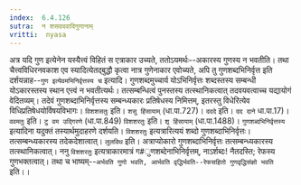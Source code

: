 ```yaml
---
index:  6.4.126
sutra:  न शसददवादिगुणानाम्
vritti:  nyasa
---
```


अत्र यदि गुण इत्येनेन यस्यैत्त्वं विहितं स एत्राकार उच्यते, ततोऽयमर्थः--अकारस्य गुणस्य न भवतीति। तथा चैत्त्वविधिरनवकाश एव स्यादित्येतद्बुद्धौ कृत्वा नात्र गुणेनाकार एवोच्यते, अपि तु गुणशब्दभिनिर्वृत्त इति दर्शयन्नाह--`गुण इत्येवमभिनिर्वृत्तस्य च` इत्यादि। गुणशब्दमुच्चार्य योऽभिनिर्वृत्तः शब्दस्तस्य सम्बन्धी योऽकारस्तस्य स्थान एत्त्वं न भवतीत्यर्थः। तत्सम्बन्धित्वं पुनस्तस्य तत्स्थानिकत्वात् तदवयवत्वाच्च यद्यायोगं वेदितव्यम्। तदेवं गुणशब्दाभिनिर्वृत्तस्य सम्बन्ध्यकारः प्रतिषेधस्य निमित्तम्, इतरस्तु विधेरित्येव विधिप्रतिषेधयोर्विषयविभागः। `विशशसतुः` इति। `शसु हिंसायाम्` (धा.पा.727)। `दददे` इति। `दद दाने` धा.पा.17)। `ववमतुः` इति। `टु वम उद्गिरणे` (धा.पा.849) `विशशरतुः` इति। `शृ हिंसायाम्` (धा.पा.1488)। `गुणशब्दभिनिर्वृत्तस्य` इत्यादिना यदुक्तं तस्यार्थमुदाहरणे दर्शयति। `विशशरतुः` इत्यत्रारित्ययं शब्दो गुणशब्दाभिनिर्वृत्तः। तत्सम्बन्ध्यकारस्य तदेकदेशात्वात्। `लुलविथ` इति। अत्राप्योकारो गुणशब्दाभिनिर्वृत्तः तत्सम्बन्ध्यकारस्य तत्स्थानिकत्वात्। ननु `विशशरतुः` इत्यत्राकारमात्रं ग#ुणशब्देनाभिनिर्वृत्तम्, नाऽर्शब्दः! नैतदस्ति; रेफस्य गुणभक्तत्वात्। तथा च भाष्यम्--`अर्भवति गुणो भवति, आर्भवति वृद्धिर्भवति--रेफसहितो गुणवृद्धिसंज्ञो भवति` इति।।

